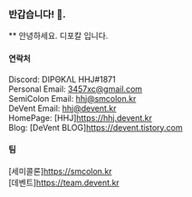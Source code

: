 ### 반갑습니다! 👋. 
** 안녕하세요. 디포칼 입니다. 

#### 연락처
Discord: DIPΘKΛL HHJ#1871  
Personal Email: 3457xc@gmail.com  
SemiColon Email: hhj@smcolon.kr  
DeVent Email: hhj@devent.kr  
HomePage: [HHJ]<https://hhj.devent.kr>  
Blog: [DeVent BLOG]<https://devent.tistory.com>  


#### 팀
[세미콜론]<https://smcolon.kr>  
[데벤트]<https://team.devent.kr>  


<!--
**DipokalLab/DipokalLab** is a ✨ _special_ ✨ repository because its `README.md` (this file) appears on your GitHub profile.

Here are some ideas to get you started:

- 🔭 I’m currently working on ...
- 🌱 I’m currently learning ...
- 👯 I’m looking to collaborate on ...
- 🤔 I’m looking for help with ...
- 💬 Ask me about ...
- 📫 How to reach me: ...
- 😄 Pronouns: ...
- ⚡ Fun fact: ...
-->

